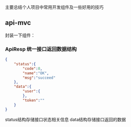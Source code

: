 主要总结个人项目中常用开发组件及一些好用的技巧
## api-mvc
封装一下组件：

### ApiResp 统一接口返回数据结构
```json
{
    "status":{
        "code":0,
        "name":"OK",
        "msg":"succeed"
    },
    "data":{
        "user":{
        },
        "token":""
    }
}
```
status结构存储接口状态相关信息
data结构存储接口返回的数据
